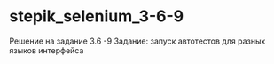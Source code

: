 # stepik_selenium_3-6-9
Решение на задание 3.6 -9  Задание: запуск автотестов для разных языков интерфейса

